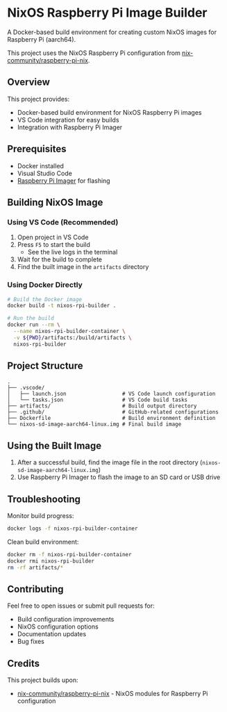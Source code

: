 # NixOS Raspberry Pi Image Builder

A Docker-based build environment for creating custom NixOS images for Raspberry Pi (aarch64).

This project uses the NixOS Raspberry Pi configuration from [nix-community/raspberry-pi-nix](https://github.com/nix-community/raspberry-pi-nix).

## Overview

This project provides:
- Docker-based build environment for NixOS Raspberry Pi images
- VS Code integration for easy builds
- Integration with Raspberry Pi Imager

## Prerequisites

- Docker installed
- Visual Studio Code
- [Raspberry Pi Imager](https://www.raspberrypi.com/software/) for flashing

## Building NixOS Image

### Using VS Code (Recommended)

1. Open project in VS Code
2. Press `F5` to start the build
   - See the live logs in the  terminal
3. Wait for the build to complete
4. Find the built image in the `artifacts` directory

### Using Docker Directly

```bash
# Build the Docker image
docker build -t nixos-rpi-builder .

# Run the build
docker run --rm \
  --name nixos-rpi-builder-container \
  -v ${PWD}/artifacts:/build/artifacts \
  nixos-rpi-builder
```

## Project Structure

```
.
├── .vscode/
│   ├── launch.json                  # VS Code launch configuration
│   └── tasks.json                   # VS Code build tasks
├── artifacts/                       # Build output directory
├── .github/                         # GitHub-related configurations
├── Dockerfile                       # Build environment definition
└── nixos-sd-image-aarch64-linux.img # Final build image

```

## Using the Built Image

1. After a successful build, find the image file in the root directory (`nixos-sd-image-aarch64-linux.img`)
2. Use Raspberry Pi Imager to flash the image to an SD card or USB drive

## Troubleshooting

Monitor build progress:
```bash
docker logs -f nixos-rpi-builder-container
```

Clean build environment:
```bash
docker rm -f nixos-rpi-builder-container
docker rmi nixos-rpi-builder
rm -rf artifacts/*
```

## Contributing

Feel free to open issues or submit pull requests for:
- Build configuration improvements
- NixOS configuration options
- Documentation updates
- Bug fixes

## Credits

This project builds upon:
- [nix-community/raspberry-pi-nix](https://github.com/nix-community/raspberry-pi-nix) - NixOS modules for Raspberry Pi configuration
